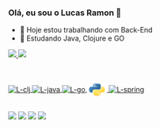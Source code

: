 ### Olá, eu sou o Lucas Ramon 👋

- 🔭 Hoje estou trabalhando com Back-End
- 🌱 Estudando Java, Clojure e GO

<div>
  <a href="https://github.com/lucas-or-ramon">
  <img height="180em" src="https://github-readme-stats.vercel.app/api?username=lucas-or-ramon&show_icons=true&theme=dark&include_all_commits=true&count_private=true"/>
  <img height="180em" src="https://github-readme-stats.vercel.app/api/top-langs/?username=lucas-or-ramon&layout=compact&langs_count=7&theme=dark"/>
</div>
  
  ##
  
<div style="display: inline_block"><br>
  <img align="center" alt="L-clj" height="30" width="40" src="https://cdn.jsdelivr.net/gh/devicons/devicon/icons/clojure/clojure-original.svg">
  <img align="center" alt="L-java" height="30" width="40" src="https://cdn.jsdelivr.net/gh/devicons/devicon/icons/java/java-original-wordmark.svg">
  <img align="center" alt="L-go" height="30" width="40" src="https://cdn.jsdelivr.net/gh/devicons/devicon/icons/go/go-original.svg">
  <img align="center" alt="L-py" height="30" width="40" src="https://raw.githubusercontent.com/devicons/devicon/master/icons/python/python-original.svg">
  <img align="center" alt="L-spring" height="30" width="40" src="https://cdn.jsdelivr.net/gh/devicons/devicon/icons/spring/spring-original.svg">
</div>
  
  ##
  
<div> 
  <a href="https://www.linkedin.com/in/lucas-or-ramon" target="_blank"><img src="https://img.shields.io/badge/-LinkedIn-%230077B5?style=for-the-badge&logo=linkedin&logoColor=white" target="_blank"></a>
  <a href="https://instagram.com/lucas_or_ramon" target="_blank"><img src="https://img.shields.io/badge/-Instagram-%23E4405F?style=for-the-badge&logo=instagram&logoColor=white" target="_blank"></a>
  <a href="https://www.facebook.com/lucas.or.ramon" target="_blank"><img src="https://img.shields.io/badge/Facebook-1877F2?style=for-the-badge&logo=facebook&logoColor=white" target="_blank"></a>
  <a href = "mailto:lucas.or.ramon@gmail.com"><img src="https://img.shields.io/badge/-Gmail-%23333?style=for-the-badge&logo=gmail&logoColor=white" target="_blank"></a>
</div>
